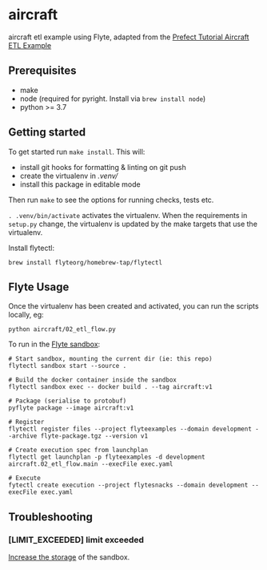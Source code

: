 # aircraft

aircraft etl example using Flyte, adapted from the [Prefect Tutorial Aircraft ETL Example](https://docs.prefect.io/core/tutorial/01-etl-before-prefect.html)

## Prerequisites

- make
- node (required for pyright. Install via `brew install node`)
- python >= 3.7

## Getting started

To get started run `make install`. This will:

- install git hooks for formatting & linting on git push
- create the virtualenv in _.venv/_
- install this package in editable mode

Then run `make` to see the options for running checks, tests etc.

`. .venv/bin/activate` activates the virtualenv. When the requirements in `setup.py` change, the virtualenv is updated by the make targets that use the virtualenv.

Install flytectl:

```
brew install flyteorg/homebrew-tap/flytectl
```

## Flyte Usage

Once the virtualenv has been created and activated, you can run the scripts locally, eg:

```
python aircraft/02_etl_flow.py
```

To run in the [Flyte sandbox](https://docs.flyte.org/en/latest/deployment/sandbox.html):

```
# Start sandbox, mounting the current dir (ie: this repo)
flytectl sandbox start --source .

# Build the docker container inside the sandbox
flytectl sandbox exec -- docker build . --tag aircraft:v1

# Package (serialise to protobuf)
pyflyte package --image aircraft:v1

# Register
flytectl register files --project flyteexamples --domain development --archive flyte-package.tgz --version v1

# Create execution spec from launchplan
flytectl get launchplan -p flyteexamples -d development aircraft.02_etl_flow.main --execFile exec.yaml

# Execute
fytectl create execution --project flytesnacks --domain development --execFile exec.yaml
```

## Troubleshooting

### [LIMIT_EXCEEDED] limit exceeded

[Increase the storage](https://github.com/flyteorg/flyte/discussions/1342) of the sandbox.
